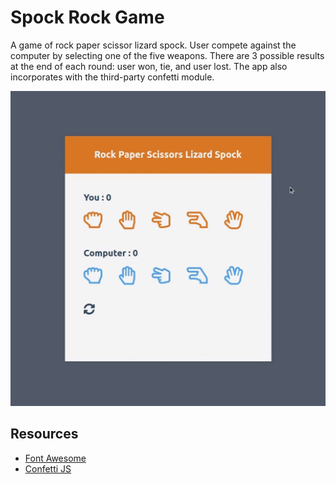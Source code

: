 # Spock Rock Game
A game of rock paper scissor lizard spock. User compete against the computer by selecting one of the five weapons. There are 3 possible results at the end of each round: user won, tie, and user lost. The app also incorporates with the third-party confetti module.

[![](demo.gif)](#)

## Resources
* [Font Awesome](https://fontawesome.com/icons)
* [Confetti JS](https://www.cssscript.com/confetti-falling-animation/)
